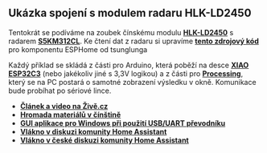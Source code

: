 ## Ukázka spojení s modulem radaru HLK-LD2450
Tentokrát se podíváme na zoubek čínskému modulu **[HLK-LD2450](en.hlktech.com/index.php?id=1157&cateid=755)** s radarem **[S5KM312CL](www.iclegend.com/en/product/list/S5KM312CL/¨)**. Ke čtení dat z radaru si upravíme **[tento zdrojový kód](https://github.com/tsunglung/esphome-ld2450/tree/master)** pro komponentu ESPHome od tsunglunga

Každý příklad se skládá z části pro Arduino, která poběží na desce **[XIAO ESP32C3](https://www.seeedstudio.com/Seeed-XIAO-ESP32C3-p-5431.html)** (nebo jakékoliv jiné s 3,3V logikou) a z části pro **[Processing](https://processing.org/)**, který se na PC postará o samotné zobrazení výsledku v okně. Komunikace bude probíhat po sériové lince.
 - **[Článek a video na Živě.cz]()**
 - **[Hromada materiálů v čínštině](h.hlktech.com/Mobile/download/fdetail/239.html)**
 - **[GUI aplikace pro Windows při použití USB/UART převodníku](r0.hlktech.com/download/HLK-LD2450-24G/2/HLK-2450_TOOL(v1.4.2.0_20230515_1).zip)**
 - **[Vlákno v diskuzi komunity Home Assistant](https://community.home-assistant.io/t/hlk-ld2450-initial-experiments-to-connect-to-homeassistant/578878)**
 - **[Vlákno v české diskuzi komunity Home Assistant](https://www.homeassistant-cz.cz/viewtopic.php?p=10816)**
   
